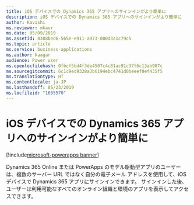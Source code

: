 ```yaml
---
title: iOS デバイスでの Dynamics 365 アプリへのサインインがより簡単に
description: iOS デバイスでの Dynamics 365 アプリへのサインインがより簡単に
author: Kavishi
ms.reviewer: mkaur
ms.date: 05/09/2019
ms.assetid: 8388bed6-565e-e911-a973-000d3a1c79c5
ms.topic: article
ms.service: business-applications
ms.author: kaagar
audience: Power user
ms.openlocfilehash: 0fbcf5bd4f3de4507c4c81ac91c37f6c13ab907c
ms.sourcegitcommit: 6c1c9ed9328a3b6194ebc4741d0beeef0ef435f5
ms.translationtype: HT
ms.contentlocale: ja-JP
ms.lasthandoff: 05/23/2019
ms.locfileid: "1605570"
---
```

# <a name="sign-in-more-easily-to-a-dynamics-365-app-on-an-ios-device"></a>iOS デバイスでの Dynamics 365 アプリへのサインインがより簡単に

[!include[microsoft-powerapps banner](../includes/microsoft-powerapps.md)]

Dynamics 365 Online または PowerApps のモデル駆動型アプリのユーザーは、複数のサーバー URL ではなく自分の電子メール アドレスを使用して、iOS デバイスで Dynamics 365 アプリにサインインできます。 サインインした後、ユーザーは利用可能なすべてのオンライン組織と環境のアプリを表示してアクセスできます。
